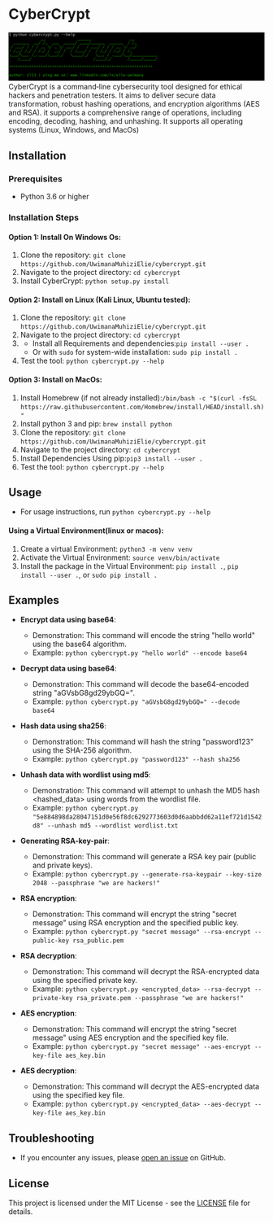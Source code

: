 # CyberCrypt
![](logo.png)
CyberCrypt is a command‑line cybersecurity tool designed for ethical hackers and penetration testers. It aims to deliver secure data transformation, robust hashing operations, and encryption algorithms (AES and RSA). it supports a comprehensive range of operations, including encoding, decoding, hashing, and unhashing. It supports all operating systems (Linux, Windows, and MacOs)

## Installation

### Prerequisites
- Python 3.6 or higher

### Installation Steps

#### Option 1: Install On Windows Os:
1. Clone the repository: `git clone https://github.com/UwimanaMuhiziElie/cybercrypt.git`
2. Navigate to the project directory: `cd cybercrypt`
3. Install CyberCrypt: `python setup.py install`

#### Option 2: Install on Linux (Kali Linux, Ubuntu tested):
1. Clone the repository: `git clone https://github.com/UwimanaMuhiziElie/cybercrypt.git`
2. Navigate to the project directory: `cd cybercrypt`
3. - Install all Requirements and dependencies:`pip install --user .`
   - Or with `sudo` for system-wide installation: `sudo pip install .` 
4. Test the tool: `python cybercrypt.py --help` 

#### Option 3: Install on MacOs:
1. Install Homebrew (if not already installed):`/bin/bash -c "$(curl -fsSL https://raw.githubusercontent.com/Homebrew/install/HEAD/install.sh)"`
2. Install python 3 and pip: `brew install python`
3. Clone the repository: `git clone https://github.com/UwimanaMuhiziElie/cybercrypt.git`
4. Navigate to the project directory: `cd cybercrypt`
5. Install Dependencies Using pip:`pip3 install --user .`
6. Test the tool: `python cybercrypt.py --help`
## Usage
- For usage instructions, run `python cybercrypt.py --help`

#### Using a Virtual Environment(linux or macos):
1. Create a virtual Environment: `python3 -m venv venv`
2. Activate the Virtual Environment: `source venv/bin/activate`
3. Install the package in the Virtual Environment: `pip install .`, `pip install --user .`, or `sudo pip install .`

## Examples
- **Encrypt data using base64**: 
  - Demonstration: This command will encode the string "hello world" using the base64 algorithm.
  - Example: `python cybercrypt.py "hello world" --encode base64`

- **Decrypt data using base64**: 
  - Demonstration: This command will decode the base64-encoded string "aGVsbG8gd29ybGQ=".
  - Example: `python cybercrypt.py "aGVsbG8gd29ybGQ=" --decode base64`

- **Hash data using sha256**:
  - Demonstration: This command will hash the string "password123" using the SHA-256 algorithm.
  - Example: `python cybercrypt.py "password123" --hash sha256`

- **Unhash data with wordlist using md5**:
  - Demonstration: This command will attempt to unhash the MD5 hash <hashed_data> using words from the wordlist file.
  - Example: `python cybercrypt.py "5e884898da28047151d0e56f8dc6292773603d0d6aabbdd62a11ef721d1542d8" --unhash md5 --wordlist wordlist.txt`

- **Generating RSA-key-pair**:
  - Demonstration: This command will generate a RSA key pair (public and private keys).
  - Example: `python cybercrypt.py --generate-rsa-keypair --key-size 2048 --passphrase "we are hackers!"`

- **RSA encryption**:
  - Demonstration: This command will encrypt the string "secret message" using RSA encryption and the specified public key.
  - Example: `python cybercrypt.py "secret message" --rsa-encrypt --public-key rsa_public.pem`

- **RSA decryption**:
  - Demonstration: This command will decrypt the RSA-encrypted data using the specified private key.
  - Example: `python cybercrypt.py <encrypted_data> --rsa-decrypt --private-key rsa_private.pem --passphrase "we are hackers!"`

- **AES encryption**:
  - Demonstration: This command will encrypt the string "secret message" using AES encryption and the specified key file.
  - Example: `python cybercrypt.py "secret message" --aes-encrypt --key-file aes_key.bin`

- **AES decryption**:
  - Demonstration: This command will decrypt the AES-encrypted data using the specified key file.
  - Example: `python cybercrypt.py <encrypted_data> --aes-decrypt --key-file aes_key.bin`

## Troubleshooting
- If you encounter any issues, please [open an issue](https://github.com/UwimanaMuhiziElie/cybercrypt/issues) on GitHub.

## License
This project is licensed under the MIT License - see the [LICENSE](LICENSE) file for details.
